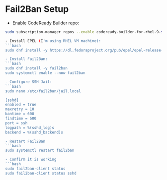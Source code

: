 # Fail2Ban Setup

- Enable CodeReady Builder repo:
```bash
sudo subscription-manager repos --enable codeready-builder-for-rhel-9-$(arch)-rpms

- Install EPEL (I'm using RHEL VM machine):
```bash
sudo dnf install -y https://dl.fedoraproject.org/pub/epel/epel-release-latest-9.noarch.rpm

- Install Fail2Ban:
```bash
sudo dnf install -y fail2ban
sudo systemctl enable --now fail2ban

- Configure SSH Jail:
```bash
sudo nano /etc/fail2ban/jail.local

[sshd]
enabled = true
maxretry = 10
bantime = 600
findtime = 600
port = ssh
logpath = %(sshd_log)s
backend = %(sshd_backend)s

- Restart Fail2Ban
```bash
sudo systemctl restart fail2ban

- Confirm it is working
```bash
sudo fail2ban-client status
sudo fail2ban-client status sshd
